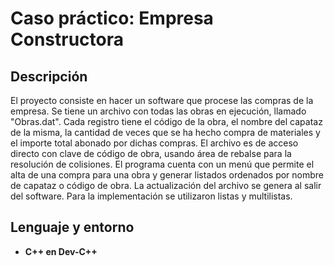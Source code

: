 <h1>Caso práctico: Empresa Constructora</h1>

<h2>Descripción</h2>
El proyecto consiste en hacer un software que procese las compras de la empresa. Se tiene un archivo con todas las obras en ejecución, llamado "Obras.dat". Cada registro tiene el código de la obra, el nombre del capataz de la misma, la cantidad de veces que se ha hecho compra de materiales y el importe total abonado por dichas compras. El archivo es de acceso directo con clave de código de obra, usando área de rebalse para la resolución de colisiones. El programa cuenta con un menú que permite el alta de una compra para una obra y generar listados ordenados por nombre de capataz o código de obra. La actualización del archivo se genera al salir del software. Para la implementación se utilizaron listas y multilistas.


<h2>Lenguaje y entorno</h2>

- <b>C++ en Dev-C++</b> 
